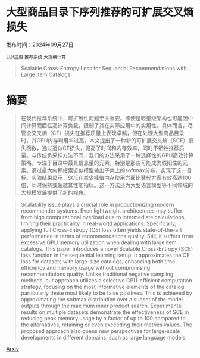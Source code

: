 # 大型商品目录下序列推荐的可扩展交叉熵损失

发布时间：2024年09月27日

`LLM应用` `推荐系统` `大规模计算`

> Scalable Cross-Entropy Loss for Sequential Recommendations with Large Item Catalogs

# 摘要

> 在现代推荐系统中，可扩展性问题至关重要。即使是轻量级架构也可能因中间计算而面临高计算负载，限制了其在实际应用中的实用性。具体而言，尽管全交叉熵（CE）损失在推荐质量上表现卓越，但在处理大型商品目录时，其GPU内存利用率过高。本文提出了一种新的可扩展交叉熵（SCE）损失函数，通过近似CE损失，提高了时间和内存效率，同时不牺牲推荐质量。与传统负采样方法不同，我们的方法采用了一种选择性的GPU高效计算策略，专注于目录中最具信息量的元素，特别是那些可能成为假阳性的元素。通过最大内积搜索近似模型输出子集上的softmax分布，实现了这一目标。实验结果显示，SCE在减少峰值内存使用方面比替代方案有效高达100倍，同时保持或超越其性能指标。这一方法还为大型语言模型等不同领域的大规模发展提供了新的视角。

> Scalability issue plays a crucial role in productionizing modern recommender systems. Even lightweight architectures may suffer from high computational overload due to intermediate calculations, limiting their practicality in real-world applications. Specifically, applying full Cross-Entropy (CE) loss often yields state-of-the-art performance in terms of recommendations quality. Still, it suffers from excessive GPU memory utilization when dealing with large item catalogs. This paper introduces a novel Scalable Cross-Entropy (SCE) loss function in the sequential learning setup. It approximates the CE loss for datasets with large-size catalogs, enhancing both time efficiency and memory usage without compromising recommendations quality. Unlike traditional negative sampling methods, our approach utilizes a selective GPU-efficient computation strategy, focusing on the most informative elements of the catalog, particularly those most likely to be false positives. This is achieved by approximating the softmax distribution over a subset of the model outputs through the maximum inner product search. Experimental results on multiple datasets demonstrate the effectiveness of SCE in reducing peak memory usage by a factor of up to 100 compared to the alternatives, retaining or even exceeding their metrics values. The proposed approach also opens new perspectives for large-scale developments in different domains, such as large language models.

[Arxiv](https://arxiv.org/abs/2409.18721)
